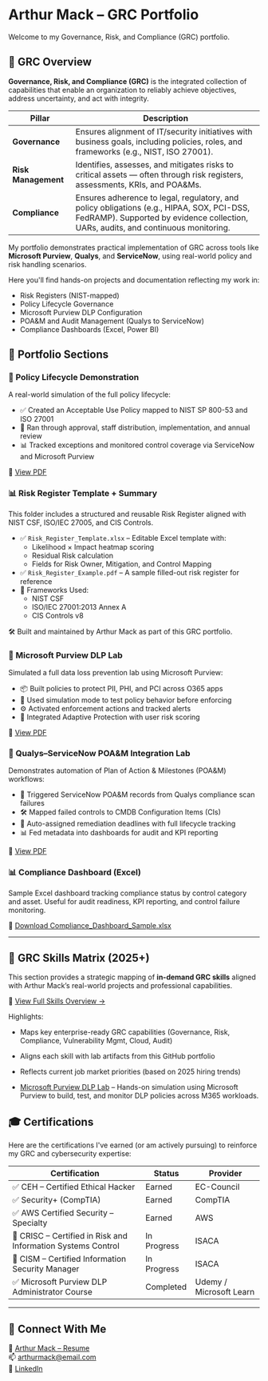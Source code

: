 # Arthur Mack – GRC Portfolio

Welcome to my Governance, Risk, and Compliance (GRC) portfolio.  

## 🧭 GRC Overview

**Governance, Risk, and Compliance (GRC)** is the integrated collection of capabilities that enable an organization to reliably achieve objectives, address uncertainty, and act with integrity.

| Pillar | Description |
|--------|-------------|
| **Governance** | Ensures alignment of IT/security initiatives with business goals, including policies, roles, and frameworks (e.g., NIST, ISO 27001). |
| **Risk Management** | Identifies, assesses, and mitigates risks to critical assets — often through risk registers, assessments, KRIs, and POA&Ms. |
| **Compliance** | Ensures adherence to legal, regulatory, and policy obligations (e.g., HIPAA, SOX, PCI-DSS, FedRAMP). Supported by evidence collection, UARs, audits, and continuous monitoring. |

My portfolio demonstrates practical implementation of GRC across tools like **Microsoft Purview**, **Qualys**, and **ServiceNow**, using real-world policy and risk handling scenarios.

Here you'll find hands-on projects and documentation reflecting my work in:

- Risk Registers (NIST-mapped)
- Policy Lifecycle Governance
- Microsoft Purview DLP Configuration
- POA&M and Audit Management (Qualys to ServiceNow)
- Compliance Dashboards (Excel, Power BI)

## 📂 Portfolio Sections

### 📄 Policy Lifecycle Demonstration

A real-world simulation of the full policy lifecycle:
- ✅ Created an Acceptable Use Policy mapped to NIST SP 800-53 and ISO 27001
- 🔄 Ran through approval, staff distribution, implementation, and annual review
- 📊 Tracked exceptions and monitored control coverage via ServiceNow and Microsoft Purview

📁 [View PDF](https://github.com/user-attachments/files/20845119/Policy_Lifecycle_Demo.pdf)
 
### 📊 Risk Register Template + Summary

This folder includes a structured and reusable Risk Register aligned with NIST CSF, ISO/IEC 27005, and CIS Controls.

- ✅ `Risk_Register_Template.xlsx` – Editable Excel template with:
  - Likelihood × Impact heatmap scoring
  - Residual Risk calculation
  - Fields for Risk Owner, Mitigation, and Control Mapping
- ✅ `Risk_Register_Example.pdf` – A sample filled-out risk register for reference
- 🔐 Frameworks Used:
  - NIST CSF
  - ISO/IEC 27001:2013 Annex A
  - CIS Controls v8

🛠 Built and maintained by Arthur Mack as part of this GRC portfolio.

### 🔐 Microsoft Purview DLP Lab

Simulated a full data loss prevention lab using Microsoft Purview:
- 📦 Built policies to protect PII, PHI, and PCI across O365 apps
- 🧪 Used simulation mode to test policy behavior before enforcing
- ⚙️ Activated enforcement actions and tracked alerts
- 🎯 Integrated Adaptive Protection with user risk scoring

📁 [View PDF](./purview-lab/Microsoft_Purview_DLP_Lab.pdf)

### 🤝 Qualys–ServiceNow POA&M Integration Lab

Demonstrates automation of Plan of Action & Milestones (POA&M) workflows:
- 🔗 Triggered ServiceNow POA&M records from Qualys compliance scan failures
- 🛠 Mapped failed controls to CMDB Configuration Items (CIs)
- 🔄 Auto-assigned remediation deadlines with full lifecycle tracking
- 📊 Fed metadata into dashboards for audit and KPI reporting

📁 [View PDF](./qualys-servicenow-lab/Qualys_ServiceNow_POAM_Lab.pdf)

### 📊 Compliance Dashboard (Excel)

Sample Excel dashboard tracking compliance status by control category and asset. Useful for audit readiness, KPI reporting, and control failure monitoring.

📁 [Download Compliance_Dashboard_Sample.xlsx](https://github.com/user-attachments/files/20845198/Compliance_Dashboard_Sample.xlsx)

---

## 💼 GRC Skills Matrix (2025+)

This section provides a strategic mapping of **in-demand GRC skills** aligned with Arthur Mack’s real-world projects and professional capabilities.

📄 [View Full Skills Overview →](./GRC_Skills_Overview.md)

Highlights:
- Maps key enterprise-ready GRC capabilities (Governance, Risk, Compliance, Vulnerability Mgmt, Cloud, Audit)
- Aligns each skill with lab artifacts from this GitHub portfolio
- Reflects current job market priorities (based on 2025 hiring trends)

- [Microsoft Purview DLP Lab](./purview-lab/Microsoft_Purview_DLP_Lab.md) – Hands-on simulation using Microsoft Purview to build, test, and monitor DLP policies across M365 workloads.


## 🎓 Certifications

Here are the certifications I've earned (or am actively pursuing) to reinforce my GRC and cybersecurity expertise:

| Certification | Status | Provider |
|---------------|--------|----------|
| ✅ CEH – Certified Ethical Hacker | Earned | EC-Council |
| ✅ Security+ (CompTIA) | Earned | CompTIA |
| ✅ AWS Certified Security – Specialty | Earned | AWS |
| 🔄 CRISC – Certified in Risk and Information Systems Control | In Progress | ISACA |
| 🔄 CISM – Certified Information Security Manager | In Progress | ISACA |
| ✅ Microsoft Purview DLP Administrator Course | Completed | Udemy / Microsoft Learn |


---

## 🔗 Connect With Me

📄 [Arthur Mack – Resume](https://github.com/agustus9/grc-portfolio/blob/main/Arthur_Mack_Resume_2025.md)  
📫 arthurmack@email.com  
🔗 [LinkedIn](https://www.linkedin.com/in/arthur-m-24a2a81ba/)

